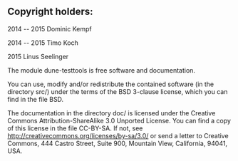 Copyright holders:
------------------

2014 -- 2015
   Dominic Kempf

2014 -- 2015
   Timo Koch

2015
   Linus Seelinger

The module dune-testtools is free software and documentation.

You can use, modify and/or redistribute the contained software (in the directory
src/) under the terms of the BSD 3-clause license, which you can find in the
file BSD.

The documentation in the directory doc/ is licensed under the Creative Commons
Attribution-ShareAlike 3.0 Unported License. You can find a copy of this license
in the file CC-BY-SA. If not, see http://creativecommons.org/licenses/by-sa/3.0/
or send a letter to Creative Commons, 444 Castro Street, Suite 900, Mountain
View, California, 94041, USA.
